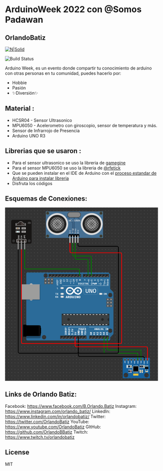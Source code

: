 # ArduinoWeek 2022 con @Somos Padawan
## OrlandoBatiz

[![N|Solid](https://149362262.v2.pressablecdn.com/wp-content/uploads/2014/01/ArduinoCommunityLogo.png)](https://week.arduino.cc/discover)

![Build Status](https://travis-ci.org/joemccann/dillinger.svg?branch=master)

Arduino Week, es un evento donde compartir tu conocimiento de arduino con otras personas en tu comunidad, puedes hacerlo por:

- Hobbie
- Pasión
- ✨Diversión✨

## Material :

- HCSR04 - Sensor Ultrasonico
- MPU6050 - Acelerometro con giroscopio, sensor de temperatura y más.
- Sensor de Infrarrojo de Presencia
- Arduino UNO R3

## Librerias que se usaron :

- Para el sensor ultrasonico se uso la libreria de [gamegine](https://github.com/gamegine/HCSR04-ultrasonic-sensor-lib)
- Para el sensor MPU6050 se uso la libreria de [@rfetick](https://github.com/rfetick/MPU6050_light)
- Que se pueden instalar en el IDE de Arduino con el [proceso estandar de Arduino para instalar libreria](https://docs.arduino.cc/software/ide-v1/tutorials/installing-libraries)
- Disfruta los códigos

## Esquemas de Conexiones:
[![N|Solid](https://raw.githubusercontent.com/OrlandoBBatiz/ArduinoWeek2022/main/img/EsquematicoUltra_MPU_IR.png)](https://week.arduino.cc/discover)

## Links de Orlando Batiz:

Facebook: https://www.facebook.com/B.Orlando.Batiz
Instagram: https://www.instagram.com/orlando_batiz/
LinkedIn: https://www.linkedin.com/in/orlandobatiz/
Twitter: https://twitter.com/OrlandoBatiz
YouTube: https://www.youtube.com/OrlandoBatiz
GItHub: https://github.com/OrlandoBBatiz
Twitch: https://www.twitch.tv/orlandobatiz

## License

MIT